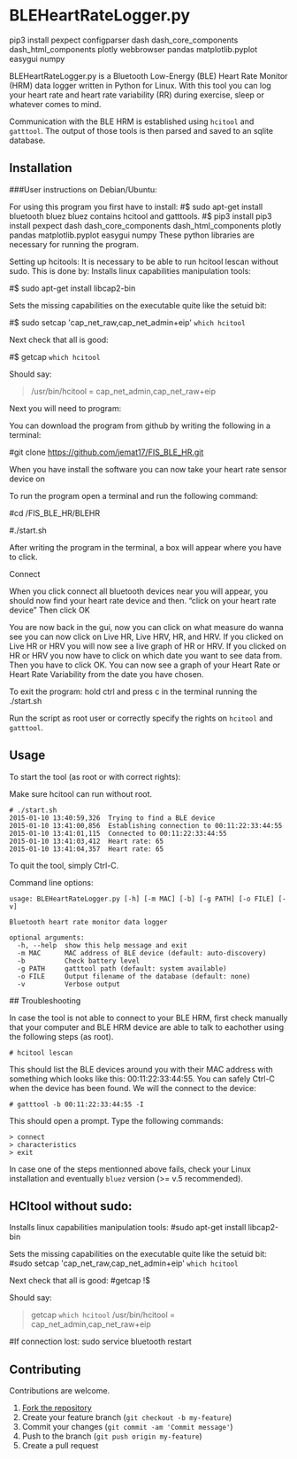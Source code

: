 BLEHeartRateLogger.py
=====================

pip3 install pexpect configparser dash dash_core_components dash_html_components plotly webbrowser pandas matplotlib.pyplot easygui numpy




BLEHeartRateLogger.py is a Bluetooth Low-Energy (BLE) Heart Rate Monitor (HRM) data logger written in Python for Linux. With this tool you can log your heart rate and heart rate variability (RR) during exercise, sleep or whatever comes to mind.

Communication with the BLE HRM is established using `hcitool` and `gatttool`. The output of those tools is then parsed and saved to an sqlite database.



## Installation

###User instructions on Debian/Ubuntu:

For using this program you first have to install:
#$ sudo apt-get install bluetooth bluez 
bluez contains hcitool and gatttools.
#$ pip3 install pip3 install pexpect dash dash_core_components dash_html_components plotly pandas matplotlib.pyplot easygui numpy
These python libraries are necessary for running the program. 

Setting up hcitools:
It is necessary to be able to run hcitool lescan without sudo. This is done by:
Installs linux capabilities manipulation tools:

#$ sudo apt-get install libcap2-bin

Sets the missing capabilities on the executable quite like the setuid bit:

#$ sudo setcap 'cap_net_raw,cap_net_admin+eip' `which hcitool`

Next check that all is good: 

#$ getcap `which hcitool`

Should say:

> /usr/bin/hcitool = cap_net_admin,cap_net_raw+eip

Next you will need to program:

You can download the program from github by writing the following in a terminal:

#git clone https://github.com/jemat17/FIS_BLE_HR.git 

When you have install the software you can now take your heart rate sensor device on

To run the program open a terminal and run the following command:

#cd /FIS_BLE_HR/BLEHR

#./start.sh

After writing the program in the terminal, a box will appear where you have to click.

Connect 

When you click connect all bluetooth devices near you will appear, you should now find your heart rate device and then.
“click on your heart rate device” 
Then click OK

You are now back in the gui, now you can click on what measure do wanna see
you can now click on Live HR, Live HRV, HR, and HRV.
If you clicked on Live HR or HRV you will now see a live graph of HR or HRV.
If you clicked on HR or HRV you now have to click on which date you want to see data from.
Then you have to click OK.
You can now see a graph of your Heart Rate or Heart Rate Variability from the date you have chosen. 

To exit the program: 
hold ctrl and press c in the terminal running the ./start.sh


Run the script as root user or correctly specify the rights on `hcitool` and `gatttool`.



## Usage

To start the tool (as root or with correct rights):

Make sure hcitool can run without root. 
```
# ./start.sh
2015-01-10 13:40:59,326  Trying to find a BLE device
2015-01-10 13:41:00,856  Establishing connection to 00:11:22:33:44:55
2015-01-10 13:41:01,115  Connected to 00:11:22:33:44:55
2015-01-10 13:41:03,412  Heart rate: 65
2015-01-10 13:41:04,357  Heart rate: 65
```

To quit the tool, simply Ctrl-C.


Command line options:
```
usage: BLEHeartRateLogger.py [-h] [-m MAC] [-b] [-g PATH] [-o FILE] [-v]

Bluetooth heart rate monitor data logger

optional arguments:
  -h, --help  show this help message and exit
  -m MAC      MAC address of BLE device (default: auto-discovery)
  -b          Check battery level
  -g PATH     gatttool path (default: system available)
  -o FILE     Output filename of the database (default: none)
  -v          Verbose output
```



## Troubleshooting

In case the tool is not able to connect to your BLE HRM, first check manually that your computer and BLE HRM device are able to talk to eachother using the following steps (as root).
```
# hcitool lescan
```
This should list the BLE devices around you with their MAC address with something which looks like this: 00:11:22:33:44:55. You can safely Ctrl-C when the device has been found. We will the connect to the device:
```
# gatttool -b 00:11:22:33:44:55 -I
```
This should open a prompt. Type the following commands:
```
> connect
> characteristics
> exit
```

In case one of the steps mentionned above fails, check your Linux installation and eventually `bluez` version (>= v.5 recommended).

## HCItool without sudo:

Installs linux capabilities manipulation tools:
#sudo apt-get install libcap2-bin

Sets the missing capabilities on the executable quite like the setuid bit:
#sudo setcap 'cap_net_raw,cap_net_admin+eip' `which hcitool`

Next check that all is good: 
#getcap !$

Should say:
> getcap `which hcitool`
> /usr/bin/hcitool = cap_net_admin,cap_net_raw+eip
 
#If connection lost: 
sudo service bluetooth restart 

## Contributing

Contributions are welcome.

1. [Fork the repository](https://github.com/jemat17/FIS_BLE_HR)
2. Create your feature branch (`git checkout -b my-feature`)
3. Commit your changes (`git commit -am 'Commit message'`)
4. Push to the branch (`git push origin my-feature`)
5. Create a pull request

